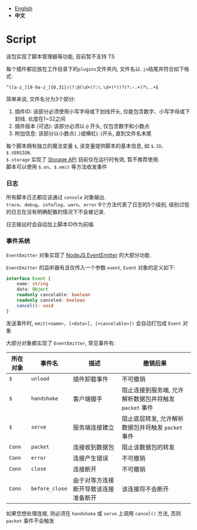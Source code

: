 
- [English](./README.MD)
- **中文**

# Script

该包实现了脚本管理器等功能, 目前暂不支持 TS

每个插件都应放在工作目录下的`plugins`文件夹内, 文件名以`.js`结尾并符合如下格式:
```regexp
^([a-z_][0-9a-z_]{0,31})(?:@(\d+(?:\.\d+)*))?(?:-.+)?\..+$
```
简单来说, 文件名分为3个部分:
1. 插件ID: 该部分必须使用小写字母或下划线开头, 仅能包含数字、小写字母或下划线. 长度在1~32之间
2. 插件版本 (可选): 该部分必须以 `@` 开头, 仅包含数字和小数点
3. 附加信息: 该部分以小数点(`.`)或横杠(`-`)开头, 直到文件名末尾

每个脚本拥有独立的魔法变量 `$`, 该变量提供脚本的基本信息, 如 `$.ID`、`$.VERSION`.  
`$.storage` 实现了 [Storage API](https://developer.mozilla.org/zh-CN/docs/Web/API/Storage) 目前仅在运行时有效, 暂不推荐使用.  
脚本可以使用 `$.on`、`$.emit` 等方法收发事件

### 日志

所有脚本日志都应该通过 `console` 对象输出.  
`trace`、`debug`、`info`/`log`、`warn`、`error` 6个方法代表了日志的5个级别, 级别过低的日志在没有明确配置的情况下不会被记录.

日志输出时会自动加上脚本ID作为前缀.

### 事件系统

`EventEmitter` 对象实现了 [NodeJS EventEmitter](https://nodejs.dev/en/learn/the-nodejs-event-emitter/) 的大部分功能.

`EventEmitter` 的监听器有且仅传入一个参数 `event`, `Event` 对象的定义如下:
```ts
interface Event {
	name: string
	data: Object
	readonly cancelable: boolean
	readonly canceled: boolean
	cancel(): void
}
```

发送事件时, `emit(<name>, [<data>], [<cancelable>])` 会自动打包成 `Event` 对象

大部分对象都实现了 `EventEmitter`, 常见事件有:

| 所在对象 | 事件名       | 描述          | 撤销后果         |
|---------|-------------|--------------|-----------------|
| `$`     | `unload`    | 插件卸载事件   | 不可撤销         |
| `$`     | `handshake` | 客户端握手     | 阻止连接到服务端, 允许解析数据包并将触发 `packet` 事件 |
| `$`     | `serve`     | 服务端连接建立 | 阻止底层转发, 允许解析数据包并将触发 `packet` 事件 |
| `Conn`  | `packet`    | 连接收到数据包 | 阻止该数据包的转发 |
| `Conn`  | `error`     | 连接产生错误   | 不可撤销         |
| `Conn`  | `close`     | 连接断开      | 不可撤销          |
| `Conn`  | `before_close` | 由于对等方连接断开导致该连接准备断开 | 该连接将不会断开 |

如果您想处理连接, 则必须在 `handshake` 或 `serve` 上调用 `cancel()` 方法, 否则 `packet` 事件不会触发
